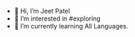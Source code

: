 - 👋 Hi, I’m Jeet Patel
- 👀 I’m interested in #exploring
- 🌱 I’m currently learning All Languages.

<!---
jap1203/jap1203 is a ✨ special ✨ repository because its `README.md` (this file) appears on your GitHub profile.
You can click the Preview link to take a look at your changes.
--->
